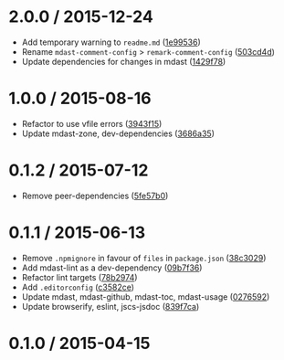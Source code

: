 <!--remark setext-->

<!--lint disable no-multiple-toplevel-headings-->

2.0.0 / 2015-12-24
==================

*   Add temporary warning to `readme.md` ([1e99536](https://github.com/wooorm/remark-comment-config/commit/1e99536))
*   Rename `mdast-comment-config` > `remark-comment-config` ([503cd4d](https://github.com/wooorm/remark-comment-config/commit/503cd4d))
*   Update dependencies for changes in mdast ([1429f78](https://github.com/wooorm/remark-comment-config/commit/1429f78))

1.0.0 / 2015-08-16
==================

*   Refactor to use vfile errors ([3943f15](https://github.com/wooorm/remark-comment-config/commit/3943f15))
*   Update mdast-zone, dev-dependencies ([3686a35](https://github.com/wooorm/remark-comment-config/commit/3686a35))

0.1.2 / 2015-07-12
==================

*   Remove peer-dependencies ([5fe57b0](https://github.com/wooorm/remark-comment-config/commit/5fe57b0))

0.1.1 / 2015-06-13
==================

*   Remove `.npmignore` in favour of `files` in `package.json` ([38c3029](https://github.com/wooorm/remark-comment-config/commit/38c3029))
*   Add mdast-lint as a dev-dependency ([09b7f36](https://github.com/wooorm/remark-comment-config/commit/09b7f36))
*   Refactor lint targets ([78b2974](https://github.com/wooorm/remark-comment-config/commit/78b2974))
*   Add `.editorconfig` ([c3582ce](https://github.com/wooorm/remark-comment-config/commit/c3582ce))
*   Update mdast, mdast-github, mdast-toc, mdast-usage ([0276592](https://github.com/wooorm/remark-comment-config/commit/0276592))
*   Update browserify, eslint, jscs-jsdoc ([839f7ca](https://github.com/wooorm/remark-comment-config/commit/839f7ca))

0.1.0 / 2015-04-15
==================
